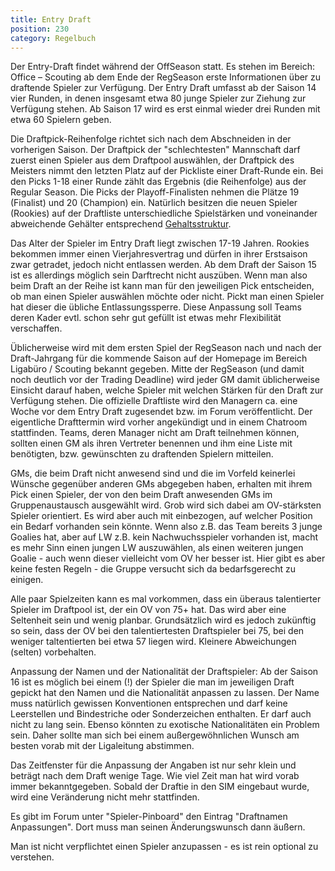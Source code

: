```yaml
---
title: Entry Draft
position: 230
category: Regelbuch
---
```


Der Entry-Draft findet während der OffSeason statt. Es stehen im Bereich: Office – Scouting ab dem Ende der RegSeason erste Informationen über zu draftende Spieler zur Verfügung.
Der Entry Draft umfasst ab der Saison 14 vier Runden, in denen insgesamt etwa 80 junge Spieler zur Ziehung zur Verfügung stehen. Ab Saison 17 wird es erst einmal wieder drei Runden mit etwa 60 Spielern geben.

Die Draftpick-Reihenfolge richtet sich nach dem Abschneiden in der vorherigen Saison. Der Draftpick der "schlechtesten" Mannschaft darf zuerst einen Spieler aus dem Draftpool auswählen, der Draftpick des Meisters nimmt den letzten Platz auf der Pickliste einer Draft-Runde ein.
Bei den Picks 1-18 einer Runde zählt das Ergebnis (die Reihenfolge) aus der Regular Season. Die Picks der Playoff-Finalisten nehmen die Plätze 19 (Finalist) und 20 (Champion) ein. Natürlich besitzen die neuen Spieler (Rookies) auf der Draftliste unterschiedliche Spielstärken und voneinander abweichende Gehälter entsprechend [Gehaltsstruktur](/salary).

Das Alter der Spieler im Entry Draft liegt zwischen 17-19 Jahren.
Rookies bekommen immer einen Vierjahresvertrag und dürfen in ihrer Erstsaison zwar getradet, jedoch nicht entlassen werden.
Ab dem Draft der Saison 15 ist es allerdings möglich sein Darftrecht nicht auszüben. Wenn man also beim Draft an der Reihe ist kann man für den jeweiligen Pick entscheiden, ob man einen Spieler auswählen möchte oder nicht. Pickt man einen Spieler hat dieser die übliche Entlassungssperre. Diese Anpassung soll Teams deren Kader evtl. schon sehr gut gefüllt ist etwas mehr Flexibilität verschaffen.

Üblicherweise wird mit dem ersten Spiel der RegSeason nach und nach der Draft-Jahrgang für die kommende Saison auf der Homepage im Bereich Ligabüro / Scouting bekannt gegeben. Mitte der RegSeason (und damit noch deutlich vor der Trading Deadline) wird jeder GM damit üblicherweise Einsicht darauf haben, welche Spieler mit welchen Stärken für den Draft zur Verfügung stehen.
Die offizielle Draftliste wird den Managern ca. eine Woche vor dem Entry Draft zugesendet bzw. im Forum veröffentlicht. Der eigentliche Drafttermin wird vorher angekündigt und in einem Chatroom stattfinden. Teams, deren Manager nicht am Draft teilnehmen können, sollten einen GM als ihren Vertreter benennen und ihm eine Liste mit benötigten, bzw. gewünschten zu draftenden Spielern mitteilen.

GMs, die beim Draft nicht anwesend sind und die im Vorfeld keinerlei Wünsche gegenüber anderen GMs abgegeben haben, erhalten mit ihrem Pick einen Spieler, der von den beim Draft anwesenden GMs im Gruppenaustausch ausgewählt wird. Grob wird sich dabei am OV-stärksten Spieler orientiert. Es wird aber auch mit einbezogen, auf welcher Position ein Bedarf vorhanden sein könnte. Wenn also z.B. das Team bereits 3 junge Goalies hat, aber auf LW z.B. kein Nachwuchsspieler vorhanden ist, macht es mehr Sinn einen jungen LW auszuwählen, als einen weiteren jungen Goalie - auch wenn dieser vielleicht vom OV her besser ist. Hier gibt es aber keine festen Regeln - die Gruppe versucht sich da bedarfsgerecht zu einigen.

Alle paar Spielzeiten kann es mal vorkommen, dass ein überaus talentierter Spieler im Draftpool ist, der ein OV von 75+ hat. Das wird aber eine Seltenheit sein und wenig planbar. Grundsätzlich wird es jedoch zukünftig so sein, dass der OV bei den talentiertesten Draftspieler bei 75, bei den weniger taltentierten bei etwa 57 liegen wird. Kleinere Abweichungen (selten) vorbehalten.


Anpassung der Namen und der Nationalität der Draftspieler:
Ab der Saison 16 ist es möglich bei einem (!) der Spieler die man im jeweiligen Draft gepickt hat den Namen und die Nationalität anpassen zu lassen. Der Name muss natürlich gewissen Konventionen entsprechen und darf keine Leerstellen und Bindestriche oder Sonderzeichen enthalten. Er darf auch nicht zu lang sein. Ebenso könnten zu exotische Nationalitäten ein Problem sein. Daher sollte man sich bei einem außergewöhnlichen Wunsch am besten vorab mit der Ligaleitung abstimmen.

Das Zeitfenster für die Anpassung der Angaben ist nur sehr klein und beträgt nach dem Draft wenige Tage. Wie viel Zeit man hat wird vorab immer bekanntgegeben. Sobald der Draftie in den SIM eingebaut wurde, wird eine Veränderung nicht mehr stattfinden.

Es gibt im Forum unter "Spieler-Pinboard" den Eintrag "Draftnamen Anpassungen". Dort muss man seinen Änderungswunsch dann äußern.

Man ist nicht verpflichtet einen Spieler anzupassen - es ist rein optional zu verstehen.
